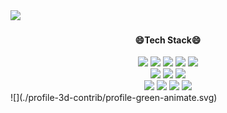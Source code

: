 <img src="https://capsule-render.vercel.app/api?type=waving&&&color=timeGradient&height=200&section=header&text=Geonsangg%20Github!&fontSize=90" />
<div align="center">
    <h4><strong>😄Tech Stack😄</strong></h4>
  	<img src="https://img.shields.io/badge/Java-007396?style=flat&logo=Java&logoColor=white" />
  	<img src="https://img.shields.io/badge/HTML5-E34F26?style=flat&logo=HTML5&logoColor=white" />
  	<img src="https://img.shields.io/badge/CSS3-1572B6?style=flat&logo=CSS3&logoColor=white" />
    <img src="https://img.shields.io/badge/JavaScript-F7DF1E?style=flat&logo=JavaScript&logoColor=white"/>
    <img src="https://img.shields.io/badge/jQuery-0769AD?style=flat&logo=jQuery&logoColor=white"/><br>
    <img src="https://img.shields.io/badge/Oracle%20SQL-F80000?style=flat&logo=Oracle&logoColor=white"/>
    <img src="https://img.shields.io/badge/SpringBoot-6DB33F?style=flat&logo=Spring&logoColor=white"/>
    <img src="https://img.shields.io/badge/Eclipse%20IDE-2C2255?style=flat&logo=eclipseide&logoColor=white"/><br>
    <img src="https://img.shields.io/badge/Visual%20Studio%20Code-007ACC?style=flat&logo=visualstudiocode&logoColor=white"/>
    <img src="https://img.shields.io/badge/Android%20Studio-3DDC84?style=flat&logo=androidstudio&logoColor=white"/>
    <img src="https://img.shields.io/badge/Tomcat-F8DC75?style=flat&logo=apachetomcat&logoColor=white"/>
    <img src="https://img.shields.io/badge/Github-181717?style=flat&logo=github&logoColor=white"/> 
</div>
![](./profile-3d-contrib/profile-green-animate.svg)
<!--
**geonsangg/geonsangg** is a ✨ _special_ ✨ repository because its `README.md` (this file) appears on your GitHub profile.

Here are some ideas to get you started:

- 🔭 I’m currently working on ...
- 🌱 I’m currently learning ...
- 👯 I’m looking to collaborate on ...
- 🤔 I’m looking for help with ...
- 💬 Ask me about ...
- 📫 How to reach me: ...
- 😄 Pronouns: ...
- ⚡ Fun fact: ...
-->

